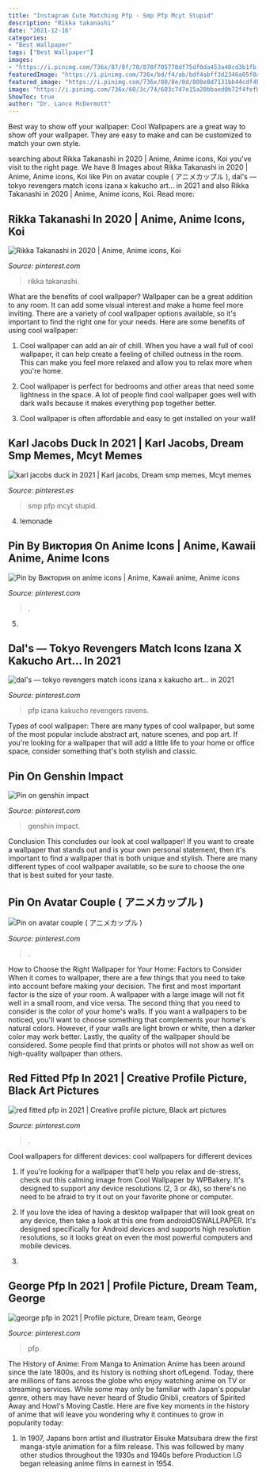 ```yaml
---
title: "Instagram Cute Matching Pfp - Smp Pfp Mcyt Stupid"
description: "Rikka takanashi"
date: "2021-12-16"
categories:
- "Best Wallpaper"
tags: ["Best Wallpaper"]
images:
- "https://i.pinimg.com/736x/87/8f/70/878f705770df75df0da453a48cd3b1fb.jpg"
featuredImage: "https://i.pinimg.com/736x/bd/f4/ab/bdf4abff3d2346a05f0a3a3f2bdbafb3.jpg"
featured_image: "https://i.pinimg.com/736x/80/8e/8d/808e8d7131bb44cdf4bed6554329af33.jpg"
image: "https://i.pinimg.com/736x/60/3c/74/603c747e15a20bbaed0b72f4fefb26b9.jpg"
ShowToc: true
author: "Dr. Lance McDermott"
---
```



Best way to show off your wallpaper:
Cool Wallpapers are a great way to show off your wallpaper. They are easy to make and can be customized to match your own style.

	

		
searching about Rikka Takanashi in 2020 | Anime, Anime icons, Koi you've visit to the right page. We have 8 Images about Rikka Takanashi in 2020 | Anime, Anime icons, Koi like Pin on avatar couple ( アニメカップル ), dal&#039;s — tokyo revengers match icons izana x kakucho art... in 2021 and also Rikka Takanashi in 2020 | Anime, Anime icons, Koi. Read more:
		
    
## Rikka Takanashi In 2020 | Anime, Anime Icons, Koi

<img loading=lazy src="https://i.pinimg.com/736x/87/8f/70/878f705770df75df0da453a48cd3b1fb.jpg" onerror="this.onerror=null;this.src='https://tse3.mm.bing.net/th?id=OIP.I8OnstJ-1pyOqnd8Zv86ngHaHa&amp;pid=15.1';" alt="Rikka Takanashi in 2020 | Anime, Anime icons, Koi">

_Source: pinterest.com_

>rikka takanashi. 

	

What are the benefits of cool wallpaper?
Wallpaper can be a great addition to any room. It can add some visual interest and make a home feel more inviting. There are a variety of cool wallpaper options available, so it's important to find the right one for your needs. Here are some benefits of using cool wallpaper: 
1. Cool wallpaper can add an air of chill. When you have a wall full of cool wallpaper, it can help create a feeling of chilled outness in the room. This can make you feel more relaxed and allow you to relax more when you're home. 

2. Cool wallpaper is perfect for bedrooms and other areas that need some lightness in the space. A lot of people find cool wallpaper goes well with dark walls because it makes everything pop together better. 

3. Cool wallpaper is often affordable and easy to get installed on your wall!

    
## Karl Jacobs Duck In 2021 | Karl Jacobs, Dream Smp Memes, Mcyt Memes

<img loading=lazy src="https://i.pinimg.com/736x/d9/e3/86/d9e3863233edae54038a507630c9b146.jpg" onerror="this.onerror=null;this.src='https://tse1.mm.bing.net/th?id=OIP.aer4iRNYJoYmenl06YoYPgAAAA&amp;pid=15.1';" alt="karl jacobs duck in 2021 | Karl jacobs, Dream smp memes, Mcyt memes">

_Source: pinterest.es_

>smp pfp mcyt stupid. 

	

4. lemonade 

    
## Pin By Виктория On Anime Icons | Anime, Kawaii Anime, Anime Icons

<img loading=lazy src="https://i.pinimg.com/736x/b1/dd/57/b1dd576d34abdb2711d33369c293accb.jpg" onerror="this.onerror=null;this.src='https://tse4.mm.bing.net/th?id=OIP.CfWtLRQz4MENvQPCaEpZoQHaF5&amp;pid=15.1';" alt="Pin by Виктория on anime icons | Anime, Kawaii anime, Anime icons">

_Source: pinterest.com_

>. 

	

5.

    
## Dal&#039;s — Tokyo Revengers Match Icons Izana X Kakucho Art... In 2021

<img loading=lazy src="https://i.pinimg.com/736x/60/3c/74/603c747e15a20bbaed0b72f4fefb26b9.jpg" onerror="this.onerror=null;this.src='https://tse3.mm.bing.net/th?id=OIP.8pjtR7okHXpSPifpEbaiNgHaHa&amp;pid=15.1';" alt="dal&#039;s — tokyo revengers match icons izana x kakucho art... in 2021">

_Source: pinterest.com_

>pfp izana kakucho revengers ravens. 

	

Types of cool wallpaper:
There are many types of cool wallpaper, but some of the most popular include abstract art, nature scenes, and pop art. If you're looking for a wallpaper that will add a little life to your home or office space, consider something that's both stylish and classic.

    
## Pin On Genshin Impact

<img loading=lazy src="https://i.pinimg.com/736x/80/8e/8d/808e8d7131bb44cdf4bed6554329af33.jpg" onerror="this.onerror=null;this.src='https://tse2.mm.bing.net/th?id=OIP.6rzy4wDKQGG9XEdYqijqMQHaHa&amp;pid=15.1';" alt="Pin on genshin impact">

_Source: pinterest.com_

>genshin impact. 

	

Conclusion
This concludes our look at cool wallpaper! If you want to create a wallpaper that stands out and is your own personal statement, then it's important to find a wallpaper that is both unique and stylish. There are many different types of cool wallpaper available, so be sure to choose the one that is best suited for your taste.

    
## Pin On Avatar Couple ( アニメカップル )

<img loading=lazy src="https://i.pinimg.com/736x/98/ec/b2/98ecb2c95bb9b4512c84ed4968bfcc5e--couple-wallpaper-avatar.jpg" onerror="this.onerror=null;this.src='https://tse2.mm.bing.net/th?id=OIP.5662hBJxOpQJomYRNq3UUAHaNK&amp;pid=15.1';" alt="Pin on avatar couple ( アニメカップル )">

_Source: pinterest.com_

>. 

	

How to Choose the Right Wallpaper for Your Home: Factors to Consider
When it comes to wallpaper, there are a few things that you need to take into account before making your decision. The first and most important factor is the size of your room. A wallpaper with a large image will not fit well in a small room, and vice versa. 
The second thing that you need to consider is the color of your home's walls. If you want a wallpapers to be noticed, you'll want to choose something that complements your home's natural colors. However, if your walls are light brown or white, then a darker color may work better. 
Lastly, the quality of the wallpaper should be considered. Some people find that prints or photos will not show as well on high-quality wallpaper than others.

    
## Red Fitted Pfp In 2021 | Creative Profile Picture, Black Art Pictures

<img loading=lazy src="https://i.pinimg.com/736x/c0/92/ec/c092ec9f46241d420d5e1b326affaf06.jpg" onerror="this.onerror=null;this.src='https://tse2.mm.bing.net/th?id=OIP.XuRw-eNawLGVAVrJxOxurwHaNK&amp;pid=15.1';" alt="red fitted pfp in 2021 | Creative profile picture, Black art pictures">

_Source: pinterest.com_

>. 

	

Cool wallpapers for different devices:
cool wallpapers for different devices 

1. If you're looking for a wallpaper that'll help you relax and de-stress, check out this calming image from Cool Wallpaper by WPBakery. It's designed to support any device resolutions (2, 3 or 4k), so there's no need to be afraid to try it out on your favorite phone or computer.

2. If you love the idea of having a desktop wallpaper that will look great on any device, then take a look at this one from androidOSWALLPAPER. It's designed specifically for Android devices and supports high resolution resolutions, so it looks great on even the most powerful computers and mobile devices.

3.

    
## George Pfp In 2021 | Profile Picture, Dream Team, George

<img loading=lazy src="https://i.pinimg.com/736x/bd/f4/ab/bdf4abff3d2346a05f0a3a3f2bdbafb3.jpg" onerror="this.onerror=null;this.src='https://tse4.mm.bing.net/th?id=OIP.VPKKv7V3Av-2SmXxgQBewwHaHa&amp;pid=15.1';" alt="george pfp in 2021 | Profile picture, Dream team, George">

_Source: pinterest.com_

>pfp. 

	

The History of Anime: From Manga to Animation
Anime has been around since the late 1800s, and its history is nothing short ofLegend. Today, there are millions of fans across the globe who enjoy watching anime on TV or streaming services. While some may only be familiar with Japan's popular genre, others may have never heard of Studio Ghibli, creators of Spirited Away and Howl's Moving Castle. Here are five key moments in the history of anime that will leave you wondering why it continues to grow in popularity today:
1) In 1907, Japans born artist and illustrator Eisuke Matsubara drew the first manga-style animation for a film release. This was followed by many other studios throughout the 1930s and 1940s before Production I.G began releasing anime films in earnest in 1954.

